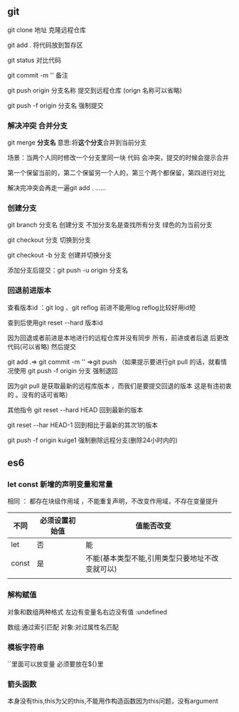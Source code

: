 ## git

git clone 地址 克隆远程仓库

git add . 将代码放到暂存区

git status 对比代码

git commit -m '' 备注

git push origin 分支名称  提交到远程仓库  (orign 名称可以省略)

git push -f  origin 分支名 强制提交

### 解决冲突  合并分支

git merge **分支名**     意思:将**这个分支**合并到当前分支  

场景：当两个人同时修改一个分支里同一块 代码 会冲突，提交的时候会提示合并

第一个保留当前的，第二个保留另一个人的，第三个两个都保留，第四进行对比

解决完冲突会再走一遍git add .   ……

### 创建分支    

git branch 分支名  创建分支     不加分支名是查找所有分支  绿色的为当前分支

git checkout 分支  切换到分支

git checkout -b 分支    创建并切换分支  

添加分支后提交：git push -u origin 分支名 

### 回退前进版本

查看版本id ：git  log  、git reflog    前进不能用log   reflog比较好用id短  

查到后使用git reset --hard 版本id

因为回退或者前进是本地进行的远程仓库并没有同步 所有，前进或者后退 后更改代码(可以省略) 然后提交

git add .=> git commit -m '' =>git push （如果提示要进行git pull 的话，就看情况使用  git push -f  origin 分支  强制退回

因为git pull 是获取最新的远程库版本 ，而我们是要提交回退的版本 这是有违初衷的  。没有的话可省略）

其他指令
git reset --hard HEAD  回到最新的版本

git reset --har HEAD-1  回到相比于最新的其次1的版本

git push -f origin kuige1 强制删除远程分支(删除24小时内的)

## es6

### let const 新增的声明变量和常量 

相同 ： 都存在块级作用域 ，不能重复声明，不改变作用域，不存在变量提升

| 不同  | 必须设置初始值 | 值能否改变                                      |      |
| ----- | -------------- | ----------------------------------------------- | ---- |
| let   | 否             | 能                                              |      |
| const | 是             | 不能(基本类型不能,引用类型只要地址不改变就可以) |      |
|       |                |                                                 |      |

### 解构赋值

对象和数组两种格式   左边有变量名右边没有值 :undefined

数组:通过索引匹配        对象:对过属性名匹配

### 模板字符串

``里面可以放变量 必须要放在${}里

### 箭头函数

本身没有this,this为父的this,不能用作构造函数因为this问题，没有argument 